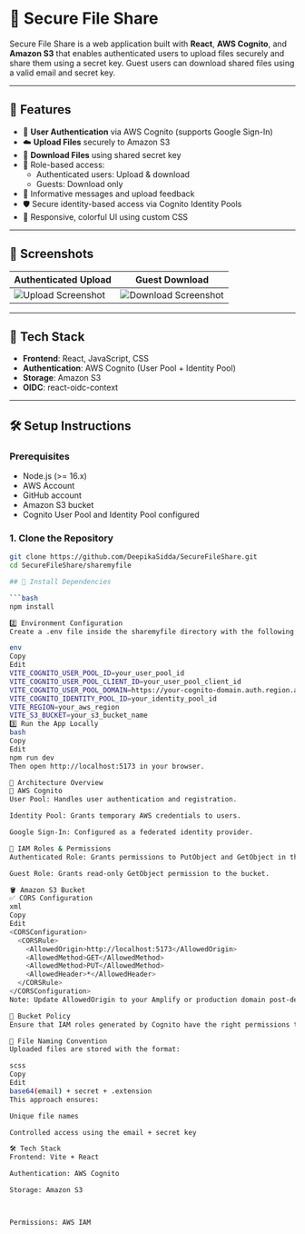 # 🔐 Secure File Share

Secure File Share is a web application built with **React**, **AWS Cognito**, and **Amazon S3** that enables authenticated users to upload files securely and share them using a secret key. Guest users can download shared files using a valid email and secret key.



---

## 🚀 Features

- 🔐 **User Authentication** via AWS Cognito (supports Google Sign-In)
- ☁️ **Upload Files** securely to Amazon S3
- 🔑 **Download Files** using shared secret key
- 👤 Role-based access:
  - Authenticated users: Upload & download
  - Guests: Download only
- 💬 Informative messages and upload feedback
- 🛡️ Secure identity-based access via Cognito Identity Pools
- 🌈 Responsive, colorful UI using custom CSS

---

## 📸 Screenshots

| Authenticated Upload | Guest Download |
|----------------------|----------------|
| ![Upload Screenshot](./screenshots/upload.png) | ![Download Screenshot](./screenshots/download.png) |

---

## 🧩 Tech Stack

- **Frontend**: React, JavaScript, CSS
- **Authentication**: AWS Cognito (User Pool + Identity Pool)
- **Storage**: Amazon S3
- **OIDC**: react-oidc-context

---

## 🛠️ Setup Instructions

### Prerequisites

- Node.js (>= 16.x)
- AWS Account
- GitHub account
- Amazon S3 bucket
- Cognito User Pool and Identity Pool configured

### 1. Clone the Repository

```bash
git clone https://github.com/DeepikaSidda/SecureFileShare.git
cd SecureFileShare/sharemyfile

## 🚀 Install Dependencies

```bash
npm install

2️⃣ Environment Configuration
Create a .env file inside the sharemyfile directory with the following environment variables:

env
Copy
Edit
VITE_COGNITO_USER_POOL_ID=your_user_pool_id
VITE_COGNITO_USER_POOL_CLIENT_ID=your_user_pool_client_id
VITE_COGNITO_USER_POOL_DOMAIN=https://your-cognito-domain.auth.region.amazoncognito.com
VITE_COGNITO_IDENTITY_POOL_ID=your_identity_pool_id
VITE_REGION=your_aws_region
VITE_S3_BUCKET=your_s3_bucket_name
3️⃣ Run the App Locally
bash
Copy
Edit
npm run dev
Then open http://localhost:5173 in your browser.

🧠 Architecture Overview
🔐 AWS Cognito
User Pool: Handles user authentication and registration.

Identity Pool: Grants temporary AWS credentials to users.

Google Sign-In: Configured as a federated identity provider.

📜 IAM Roles & Permissions
Authenticated Role: Grants permissions to PutObject and GetObject in the S3 bucket.

Guest Role: Grants read-only GetObject permission to the bucket.

🪣 Amazon S3 Bucket
✅ CORS Configuration
xml
Copy
Edit
<CORSConfiguration>
  <CORSRule>
    <AllowedOrigin>http://localhost:5173</AllowedOrigin>
    <AllowedMethod>GET</AllowedMethod>
    <AllowedMethod>PUT</AllowedMethod>
    <AllowedHeader>*</AllowedHeader>
  </CORSRule>
</CORSConfiguration>
Note: Update AllowedOrigin to your Amplify or production domain post-deployment.

🔐 Bucket Policy
Ensure that IAM roles generated by Cognito have the right permissions to access S3 objects.

📂 File Naming Convention
Uploaded files are stored with the format:

scss
Copy
Edit
base64(email) + secret + .extension
This approach ensures:

Unique file names

Controlled access using the email + secret key

🛠️ Tech Stack
Frontend: Vite + React

Authentication: AWS Cognito

Storage: Amazon S3



Permissions: AWS IAM

